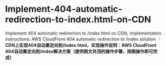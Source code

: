 # Implement-404-automatic-redirection-to-index.html-on-CDN
Implement 404 automatic redirection to /index.html on CDN, implementation instructions: AWS CloudFront 404 automatic redirection to /index solution ｜ **CDN上实现404自动重定向到/index.html，实现操作说明：AWS CloudFront 404自动重定向到/index解决方案（提供图文并茂的操作步骤，按图操作即可完成）**
